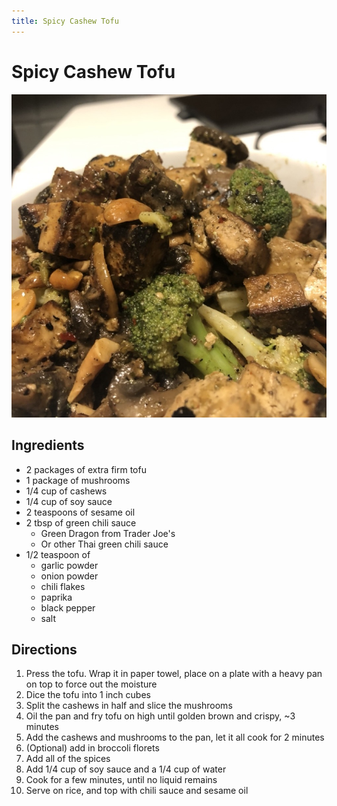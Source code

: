 ```yaml
---
title: Spicy Cashew Tofu
---
```


# Spicy Cashew Tofu
<div class="recipe-image">

![](../img/cooking/spicy-tofu.jpeg)
</div>

## Ingredients
- 2 packages of extra firm tofu
- 1 package of mushrooms
- 1/4 cup of cashews
- 1/4 cup of soy sauce
- 2 teaspoons of sesame oil
- 2 tbsp of green chili sauce
  - Green Dragon from Trader Joe's
  - Or other Thai green chili sauce
- 1/2 teaspoon of
  - garlic powder
  - onion powder
  - chili flakes
  - paprika
  - black pepper
  - salt

## Directions
1. Press the tofu. Wrap it in paper towel, place on a plate with a heavy pan on top to force out the moisture
2. Dice the tofu into 1 inch cubes
3. Split the cashews in half and slice the mushrooms
3. Oil the pan and fry tofu on high until golden brown and crispy, ~3 minutes
4. Add the cashews and mushrooms to the pan, let it all cook for 2 minutes
5. (Optional) add in broccoli florets
5. Add all of the spices
6. Add 1/4 cup of soy sauce and a 1/4 cup of water
7. Cook for a few minutes, until no liquid remains
8. Serve on rice, and top with chili sauce and sesame oil

